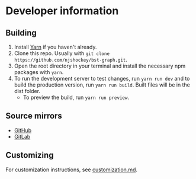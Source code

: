 # Developer information

## Building

1. Install [Yarn](https://yarnpkg.com/getting-started/install) if you haven't already.
2. Clone this repo. Usually with `git clone https://github.com/njshockey/bst-graph.git`.
3. Open the root directory in your terminal
and install the necessary npm packages with `yarn`.
4. To run the development server to test changes, run `yarn run dev`
and to build the production version, run `yarn run build`.
Built files will be in the dist folder.
    - To preview the build, run `yarn run preview`.

## Source mirrors

- [GitHub](https://github.com/njshockey/bst-graph)
- [GitLab](https://gitlab.com/njshockey/bst-graph)

## Customizing

For customization instructions, see [customization.md](customization.md).
